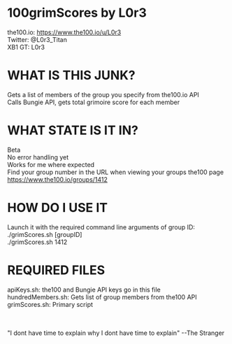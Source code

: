 # 100grimScores by L0r3 #
the100.io: https://www.the100.io/u/L0r3<br>
Twitter: @L0r3_Titan<br>
XB1 GT: L0r3<br>

# WHAT IS THIS JUNK? #
Gets a list of members of the group you specify from the100.io API<br>
Calls Bungie API, gets total grimoire score for each member<br>

# WHAT STATE IS IT IN? #
Beta<br>
No error handling yet<br>
Works for me where expected<br>
Find your group number in the URL when viewing your groups the100 page<br>
https://www.the100.io/groups/1412<br>

# HOW DO I USE IT #
Launch it with the required command line arguments of group ID:<br>
./grimScores.sh [groupID]<br>
./grimScores.sh 1412<br>

# REQUIRED FILES
apiKeys.sh: the100 and Bungie API keys go in this file<br>
hundredMembers.sh: Gets list of group members from the100 API<br>
grimScores.sh: Primary script<br>


<br>
<br>
"I dont have time to explain why I dont have time to explain" --The Stranger<br>

